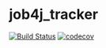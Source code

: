 # job4j_tracker

[![Build Status](https://travis-ci.com/anton415/job4j_tracker.svg?branch=master)](https://travis-ci.com/anton415/job4j_tracker)
[![codecov](https://codecov.io/gh/anton415/job4j_tracker/branch/master/graph/badge.svg?token=OZ2QLX2GND)](https://codecov.io/gh/anton415/job4j_tracker)
